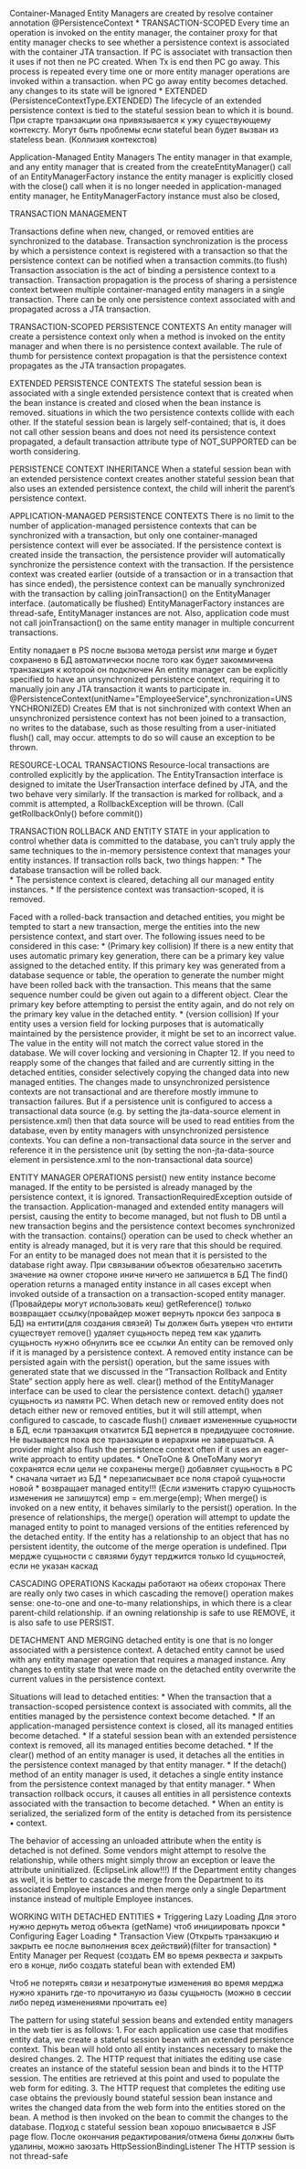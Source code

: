 Container-Managed Entity Managers are created by resolve container annotation @PersistenceContext 
	* TRANSACTION-SCOPED Every time an operation is invoked on the entity manager, the container proxy for that entity manager checks to see whether a persistence context is associated with the container JTA transaction. If PC is associatet with transaction then it uses if not then ne PC created. When Tx is end then PC go away. This process is repeated every time one or more entity manager operations are invoked within a transaction. when PC go away entity becomes detached. any changes to its state will be ignored 
	* EXTENDED (PersistenceContextType.EXTENDED) The lifecycle of an extended persistence context is tied to the stateful session bean to which it is bound. При старте транзакции она привязывается к ужу существующему контексту. Могут быть проблемы если stateful bean будет вызван из stateless bean. (Коллизия контекстов) 
	
Application-Managed Entity Managers The entity manager in that example, and any entity manager that is created from the createEntityManager() call of an EntityManagerFactory instance
the entity manager is explicitly closed with the close() call when it is no longer needed in application-managed entity manager, he EntityManagerFactory instance must also be closed,

TRANSACTION MANAGEMENT 

Transactions define when new, changed, or removed entities are synchronized to the database. 
Transaction synchronization is the process by which a persistence context is registered with a transaction so that the persistence context can be notified when a transaction commits.(to flush)
Transaction association is the act of binding a persistence context to a transaction. 
Transaction propagation is the process of sharing a persistence context between multiple container-managed entity managers in a single transaction. There can be only one persistence context associated with and propagated across a JTA transaction.  

TRANSACTION-SCOPED PERSISTENCE CONTEXTS 
An entity manager will create a persistence context only when a method is invoked on the entity manager and when there is no persistence context available. 
The rule of thumb for persistence context propagation is that the persistence context propagates as the JTA transaction propagates.

EXTENDED PERSISTENCE CONTEXTS
 The stateful session bean is associated with a single extended persistence context that is created when the bean instance is created and closed when the bean instance is removed. 
 situations in which the two persistence contexts collide with each other. 
 If the stateful session bean is largely self-contained; that is, it does not call other session beans and does not need its persistence context propagated, a default transaction attribute type of NOT_SUPPORTED can be worth considering. 
 
 PERSISTENCE CONTEXT INHERITANCE 
 When a stateful session bean with an extended persistence context creates another stateful session bean that also uses an extended persistence context, the child will inherit the parent’s persistence context. 
 
 APPLICATION-MANAGED PERSISTENCE CONTEXTS 
 There is no limit to the number of application-managed persistence contexts that can be synchronized with a transaction, but only one container-managed persistence context will ever be associated. 
 If the persistence context is created inside the transaction, the persistence provider will automatically synchronize the persistence context with the transaction. 
 If the persistence context was created earlier (outside of a transaction or in a transaction that has since ended), the persistence context can be manually synchronized with the transaction by calling joinTransaction() on the EntityManager interface. (automatically be flushed) 
 EntityManagerFactory instances are thread-safe,  EntityManager instances are not. 
 Also, application code must not call joinTransaction() on the same entity manager in multiple concurrent transactions. 
 
 Entity попадает в PS после вызова метода persist или marge и будет сохранено в БД автоматически после того как будет закоммичена транзакция к которой он подключен
 An entity manager can be explicitly specified to have an unsynchronized persistence context, requiring it to manually join any JTA transaction it wants to participate in. 
 @PersistenceContext(unitName="EmployeeService",synchronization=UNSYNCHRONIZED) Creates EM that is not sinchronized with context
 When an unsynchronized persistence context has not been joined to a transaction, no writes to the database, such as those resulting from a user-initiated flush() call, may occur. attempts to do so will cause an exception to be thrown.
 
 RESOURCE-LOCAL TRANSACTIONS
 Resource-local transactions are controlled explicitly by the application. 
 The EntityTransaction interface is designed to imitate the UserTransaction interface defined by JTA, and the two behave very similarly. 
 If the transaction is marked for rollback, and a commit is attempted, a RollbackException will be thrown. (Call getRollbackOnly() before commit())
  
 TRANSACTION ROLLBACK AND ENTITY STATE
 in your application to control whether data is committed to the database, you can’t truly apply the same techniques to the in-memory persistence context that manages your entity instances. 
 If transaction rolls back, two things happen:
 	* The database transaction will be rolled back.  
 	* The persistence context is cleared, detaching all our managed entity instances. 
 	* If the persistence context was transaction-scoped, it is removed. 
 
 Faced with a rolled-back transaction and detached entities, you might be tempted to start a new transaction, merge the entities into the new persistence context, and start over. The following issues need to be considered in this case: 
 	* (Primary key collision) If there is a new entity that uses automatic primary key generation, there can be a primary key value assigned to the detached entity. If this primary key was generated from a database sequence or table, the operation to generate the number might have been rolled back with the transaction. This means that the same sequence number could be given out again to a different object. Clear the primary key before attempting to persist the entity again, and do not rely on the primary key value in the detached entity. 
 	* (version collision) If your entity uses a version field for locking purposes that is automatically maintained by the persistence provider, it might be set to an incorrect value. The value in the entity will not match the correct value stored in the database. We will cover locking and versioning in Chapter 12. 
 If you need to reapply some of the changes that failed and are currently sitting in the detached entities, consider selectively copying the changed data into new managed entities.
 The changes made to unsynchronized persistence contexts are not transactional and are therefore mostly immune to transaction failures. But if a persistence unit is configured to access a transactional data source (e.g. by setting the jta-data-source element in persistence.xml) then that data source will be used to read entities from the database, even by entity managers with unsynchronized persistence contexts. You can define a non-transactional data source in the server and reference it in the persistence unit (by setting the non-jta-data-source element in persistence.xml to the non-transactional data source) 
 
 ENTITY MANAGER OPERATIONS
 persist() new entity instance become managed. If the entity to be persisted is already managed by the persistence context, it is ignored. TransactionRequiredException outside of the transaction. Application-managed and extended entity managers will persist, causing the entity to become managed, but not flush to DB until a new transaction begins and the persistence context becomes synchronized with the transaction. 
 contains() operation can be used to check whether an entity is already managed, but it is very rare that this should be required.  
 For an entity to be managed does not mean that it is persisted to the database right away.
 При связывании объектов обезательно засетить значение на owner стороне иниче ничего не запишется в БД
 The find() operation returns a managed entity instance in all cases except when invoked outside of a transaction on a transaction-scoped entity manager. (Провайдеры могут использовать кеш)
 getReference() только возвращает ссылку(провайдер может вернуть прокси без запроса в БД) на ентити(для создания связей) Ты должен быть уверен что ентити существует
 remove() удаляет сущьность перед тем как удалить сущьность нужно обнулить все ее ссылки
 An entity can be removed only if it is managed by a persistence context.
 A removed entity instance can be persisted again with the persist() operation, but the same issues with generated state that we discussed in the “Transaction Rollback and Entity State” section apply here as well. 
 clear() method of the EntityManager interface can be used to clear the persistence context. 
 detach() удаляет сущьность из памяти PC. When detach new or removed entity does not detach either new or removed entities, but it will still attempt, when configured to cascade, to cascade
 flush() сливает измененные сущьности в БД, если транзакция откатится БД вернется в предидущее состояние. Не вызывается пока все транзакции в иерархии не завершаться. A provider might also flush the persistence context often if it uses an eager-write approach to entity updates.
 	* OneToOne & OneToMany могут сохранятся если цели не сохранены
 merge() добавляет сущьность в PC 
 	* сначала читает из БД 
 	* перезаписывает все поля старой сущьности новой
 	* возвращает managed entity!!! (Если изменить старую сущьность изменения не запишутся) emp = em.merge(emp);
 When merge() is invoked on a new entity, it behaves similarly to the persist() operation.
 In the presence of relationships, the merge() operation will attempt to update the managed entity to point to managed versions of the entities referenced by the detached entity. If the entity has a relationship to an object that has no persistent identity, the outcome of the merge operation is undefined. 
 При мердже сущьности с связями будут терджится только Id сущьностей, если не указан каскад
 
 CASCADING OPERATIONS 
 Каскады работают на обеих сторонах
 There are really only two cases in which cascading the remove() operation makes sense: one-to-one  and one-to-many relationships, in which there is a clear parent-child relationship.
 if an owning relationship is safe to use REMOVE, it is also safe to use PERSIST. 
 
 DETACHMENT AND MERGING
 detached entity is one that is no longer associated with a persistence context.
 A detached entity cannot be used with any entity manager operation that requires a managed instance.
 Any changes to entity state that were made on the detached entity overwrite the current values in the persistence context. 
 
 Situations will lead to detached entities:
  	* When the transaction that a transaction-scoped persistence context is associated with commits, all the entities managed by the persistence context become detached. 
  	* If an application-managed persistence context is closed, all its managed entities become detached. 
  	* If a stateful session bean with an extended persistence context is removed, all its managed entities become detached. 
  	* If the clear() method of an entity manager is used, it detaches all the entities in the persistence context managed by that entity manager. 
  	* If the detach() method of an entity manager is used, it detaches a single entity instance from the persistence context managed by that entity manager. 
  	* When transaction rollback occurs, it causes all entities in all persistence contexts associated with the transaction to become detached. 
  	* When an entity is serialized, the serialized form of the entity is detached from its persistence • context. 
  	
 The behavior of accessing an unloaded attribute when the entity is detached is not defined. Some vendors might attempt to resolve the relationship, while others might simply throw an exception or leave the attribute uninitialized. (EclipseLink allow!!!)
 If the Department entity changes as well, it is better to cascade the merge from the Department to its associated Employee instances and then merge only a single Department instance instead of multiple Employee instances. 
 
 
 WORKING WITH DETACHED ENTITIES
 	* Triggering Lazy Loading Для этого нужно дернуть метод объекта (getName) чтоб инициировать прокси
 	* Configuring Eager Loading
 	* Transaction View (Открыть транзакцию и закрыть ее после выполнения всех действий)(filter for transaction)
 	* Entity Manager per Request (создать EM во время реквеста и закрыть его в конце, либо создать stateful bean with extended EM)
 	
 Чтоб не потерять связи и незатронутые изменения во время мерджа нужно хранить где-то прочитаную из базы сущьность (можно в сессии либо перед изменениями прочитать ее)
 
 The pattern for using stateful session beans and extended entity managers in the web tier is as follows:
 	1. For each application use case that modifies entity data, we create a stateful session bean with an extended persistence context. This bean will hold onto all entity instances necessary to make the desired changes.
 	2. The HTTP request that initiates the editing use case creates an instance of the stateful session bean and binds it to the HTTP session. The entities are retrieved at this point and used to populate the web form for editing.
 	3. The HTTP request that completes the editing use case obtains the previously bound stateful session bean instance and writes the changed data from the web form into the entities stored on the bean. A method is then invoked on the bean to commit the changes to the database. 
 Подход с stateful session bean хорошо вписывается в JSF page flow. После окончания редактирования/отмена бины должны быть удалины, можно заюзать HttpSessionBindingListener
 The HTTP session is not thread-safe